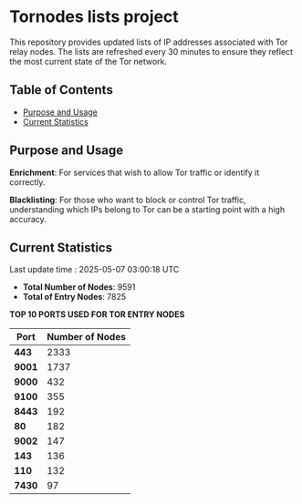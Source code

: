 # Tornodes lists project

This repository provides updated lists of IP addresses associated with Tor relay nodes. The lists are refreshed every 30 minutes to ensure they reflect the most current state of the Tor network.

## Table of Contents

- [Purpose and Usage](#purpose-and-usage)
- [Current Statistics](#current-statistics)


## Purpose and Usage

**Enrichment**: For services that wish to allow Tor traffic or identify it correctly.

**Blacklisting**: For those who want to block or control Tor traffic, understanding which IPs belong to Tor can be a starting point with a high accuracy.

## Current Statistics

Last update time : 2025-05-07 03:00:18 UTC

- **Total Number of Nodes**: 9591
- **Total of Entry Nodes**: 7825

**TOP 10 PORTS USED FOR TOR ENTRY NODES**

| **Port** | **Number of Nodes** |
|------|-----------------|
| **443**   | 2333  |
| **9001**   | 1737  |
| **9000**   | 432  |
| **9100**   | 355  |
| **8443**   | 192  |
| **80**   | 182  |
| **9002**   | 147  |
| **143**   | 136  |
| **110**   | 132  |
| **7430**   | 97  |

